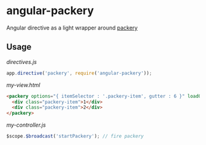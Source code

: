 # angular-packery
Angular directive as a light wrapper around [packery](http://packery.metafizzy.co/)


## Usage


_directives.js_
```javascript
app.directive('packery', require('angular-packery'));
```

_my-view.html_
```html
<packery options="{ itemSelector : '.packery-item', gutter : 6 }" loadOn="startPackery">
  <div class="packery-item">1</div>
  <div class="packery-item">2</div>
</packery>
```


_my-controller.js_
```javascript
$scope.$broadcast('startPackery'); // fire packery
```
